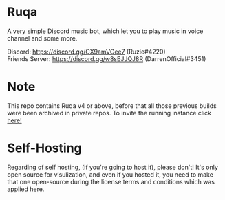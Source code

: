 # Ruqa
A very simple Discord music bot, which let you to play music in voice channel and some more.

Discord: https://discord.gg/CX9amVGee7 (Ruzie#4220)                                                                               
Friends Server: https://discord.gg/w8sEJJQJ8R (DarrenOfficial#3451)

# Note
This repo contains Ruqa v4 or above, before that all those previous builds were been archived in private repos.
To invite the running instance click [here!](https://discord.com/api/oauth2/authorize?client_id=877436488344805426&permissions=274914937920&scope=bot)

# Self-Hosting
Regarding of self hosting, (if you're going to host it), please don't! It's only open source for visulization, and even if you hosted it, you need to make that one open-source during the license terms and conditions which was applied here.
